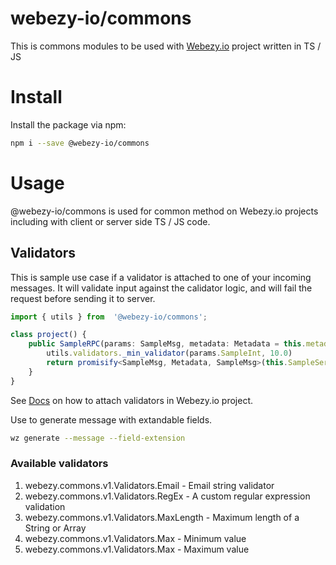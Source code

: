 # webezy-io/commons

This is commons modules to be used with [Webezy.io](https://www.webezy.io) project written in TS / JS

# Install

Install the package via npm:
```sh
npm i --save @webezy-io/commons
```

# Usage

@webezy-io/commons is used for common method on Webezy.io projects including with client or server side TS / JS code.

## Validators

This is sample use case if a validator is attached to one of your incoming messages.
It will validate input against the calidator logic, and will fail the request before sending it to server.

```ts
import { utils } from  '@webezy-io/commons';

class project() {
    public SampleRPC(params: SampleMsg, metadata: Metadata = this.metadata): Promise<SampleMsg> {
        utils.validators._min_validator(params.SampleInt, 10.0)
        return promisify<SampleMsg, Metadata, SampleMsg>(this.SampleService_client.sampleRPC.bind(this.SampleService_client))(params, metadata);
    }    
}
```

See [Docs](https://www.webezy.io/docs/validators) on how to attach validators in Webezy.io project.

Use to generate message with extandable fields.
```sh
wz generate --message --field-extension
```


### Available validators

1. webezy.commons.v1.Validators.Email - Email string validator
2. webezy.commons.v1.Validators.RegEx - A custom regular expression validation
3. webezy.commons.v1.Validators.MaxLength - Maximum length of a String or Array
4. webezy.commons.v1.Validators.Max - Minimum value
5. webezy.commons.v1.Validators.Max - Maximum value

